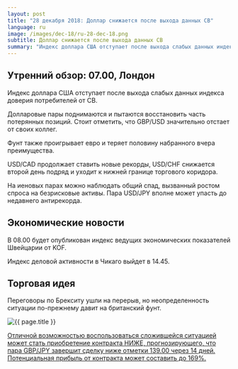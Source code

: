 ```yaml
---
layout: post
title: "28 декабря 2018: Доллар снижается после выхода данных СВ"
language: ru
image: /images/dec-18/ru-28-dec-18.png
subtitle: Доллар снижается после выхода данных СВ
summary: "Индекс доллара США отступает после выхода слабых данных индекса доверия потребителей от СВ. Долларовые пары поднимаются и пытаются восстановить часть потерянных позиций. Стоит отметить, что GBP/USD значительно отстает от своих коллег"
---
```

## Утренний обзор: 07.00, Лондон
 
Индекс доллара США отступает после выхода слабых данных индекса доверия потребителей от СВ.

Долларовые пары поднимаются и пытаются восстановить часть потерянных позиций. Стоит отметить, что GBP/USD значительно отстает от своих коллег. 

Фунт также проигрывает евро и теряет половину набранного вчера преимущества.

USD/CAD продолжает ставить новые рекорды, USD/CHF снижается второй день подряд и уходит к нижней границе торгового коридора.

На иеновых парах можно наблюдать общий спад, вызванный ростом спроса на безрисковые активы. Пара USD/JPY вполне может упасть до недавнего антирекорда.
 
## Экономические новости
В 08.00 будет опубликован индекс ведущих экономических показателей Швейцарии от KOF.

Индекс деловой активности в Чикаго выйдет в 14.45.
 
## Торговая идея
 
Переговоры по Брекситу ушли на перерыв, но неопределенность ситуации по-прежнему давит на британский фунт.

<img src="{{ site.url }}/images/dec-18/ru-28-dec-18.png" alt="{{ page.title }}"  title="{{ page.title }}">

<a href="%LINK%%?currency=USD&market=forex&underlying=frxGBPJPY&formname=higherlower&duration_amount=14&duration_units=d&amount=10&amount_type=stake&expiry_type=duration&barrier=139" target="_blank" rel="noopener noreferrer nofollow">Отличной возможностью воспользоваться сложившейся ситуацией может стать приобретение контракта НИЖЕ, прогнозирующего, что пара GBP/JPY завершит сделку ниже отметки 139.00 через 14 дней. Потенциальная прибыль от контракта может составить до 169%.</a>
